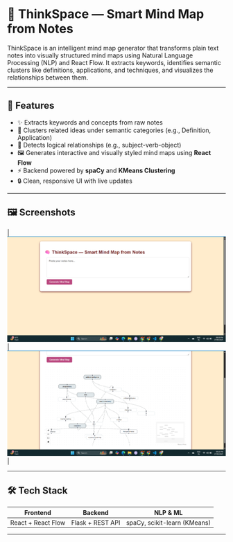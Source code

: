 # 🧠 ThinkSpace — Smart Mind Map from Notes

ThinkSpace is an intelligent mind map generator that transforms plain text notes into visually structured mind maps using Natural Language Processing (NLP) and React Flow. It extracts keywords, identifies semantic clusters like definitions, applications, and techniques, and visualizes the relationships between them.

---

## 🚀 Features

- ✨ Extracts keywords and concepts from raw notes
- 🧠 Clusters related ideas under semantic categories (e.g., Definition, Application)
- 🔗 Detects logical relationships (e.g., subject-verb-object)
- 🖼️ Generates interactive and visually styled mind maps using **React Flow**
- ⚡ Backend powered by **spaCy** and **KMeans Clustering**
- 🔒 Clean, responsive UI with live updates

---

## 🖼️ Screenshots

| ![FE Screenshot](screenshots/frontend.png) | ![mindmap Screenshot](screenshots/mindmap.png) |

---

## 🛠️ Tech Stack

| Frontend      | Backend        | NLP & ML           |
|---------------|----------------|---------------------|
| React + React Flow | Flask + REST API | spaCy, scikit-learn (KMeans) |

---
